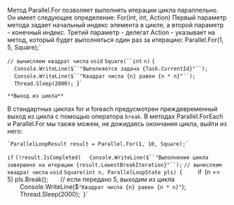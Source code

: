 Метод Parallel.For позволяет выполнять итерации цикла параллельно. Он имеет следующее определение:
For(int, int, Action<int>)
Первый параметр метода задает начальный индекс элемента в цикле, а второй параметр - конечный индекс. Третий параметр - делегат Action - указывает на метод, который будет выполняться один раз за итерацию:
Parallel.For(1, 5, Square);`
	
`// вычисляем квадрат числа`
`void` `Square(``int` `n)`
`{`
    `Console.WriteLine($``"Выполняется задача {Task.CurrentId}"``);`
    `Console.WriteLine($``"Квадрат числа {n} равен {n * n}"``);`
    `Thread.Sleep(2000);
`}`
	
	
	**Выход из цикла**
	
В стандартных циклах for и foreach предусмотрен преждевременный выход из цикла с помощью оператора `break`. В методах Parallel.ForEach и Parallel.For мы также можем, не дожидаясь окончания цикла, выйти из него:
	
	`ParallelLoopResult result = Parallel.For(1, 10, Square);`
`if` `(!result.IsCompleted)`
    `Console.WriteLine($``"Выполнение цикла завершено на итерации {result.LowestBreakIteration}"``);`
`// вычисляем квадрат числа`
`void` `Square(int n, ParallelLoopState pls)
`{`
    `if` `(n == 5) pls.Break();`    `// если передано 5, выходим из цикла`
    `Console.WriteLine($``"Квадрат числа {n} равен {n * n}"``);`
    `Thread.Sleep(2000);`
`}`